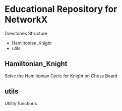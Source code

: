 # Educational Repository for NetworkX 

Directories Structure:
- Hamiltonian_Knight
- utils


## Hamiltonian_Knight
Solve the Hamiltonian Cycle for Knight on Chess Board

## utils
Utility functions

